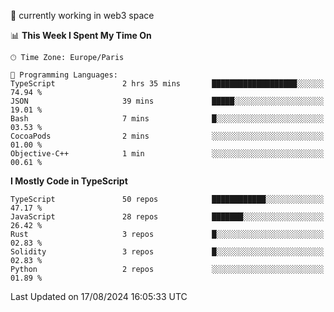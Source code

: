 🔭 currently working in web3 space

<!--START_SECTION:waka-->
📊 **This Week I Spent My Time On** 

```text
🕑︎ Time Zone: Europe/Paris

💬 Programming Languages: 
TypeScript               2 hrs 35 mins       ███████████████████░░░░░░   74.94 % 
JSON                     39 mins             █████░░░░░░░░░░░░░░░░░░░░   19.01 % 
Bash                     7 mins              █░░░░░░░░░░░░░░░░░░░░░░░░   03.53 % 
CocoaPods                2 mins              ░░░░░░░░░░░░░░░░░░░░░░░░░   01.00 % 
Objective-C++            1 min               ░░░░░░░░░░░░░░░░░░░░░░░░░   00.61 % 
```

**I Mostly Code in TypeScript** 

```text
TypeScript               50 repos            ████████████░░░░░░░░░░░░░   47.17 % 
JavaScript               28 repos            ███████░░░░░░░░░░░░░░░░░░   26.42 % 
Rust                     3 repos             █░░░░░░░░░░░░░░░░░░░░░░░░   02.83 % 
Solidity                 3 repos             █░░░░░░░░░░░░░░░░░░░░░░░░   02.83 % 
Python                   2 repos             ░░░░░░░░░░░░░░░░░░░░░░░░░   01.89 % 
```




 Last Updated on 17/08/2024 16:05:33 UTC
<!--END_SECTION:waka-->
